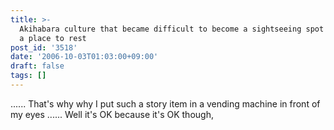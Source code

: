 ```yaml
---
title: >-
  Akihabara culture that became difficult to become a sightseeing spot looks for
  a place to rest
post_id: '3518'
date: '2006-10-03T01:03:00+09:00'
draft: false
tags: []
---
```


...... That's why why I put such a story item in a vending machine in front of my eyes ...... Well it's OK because it's OK though,